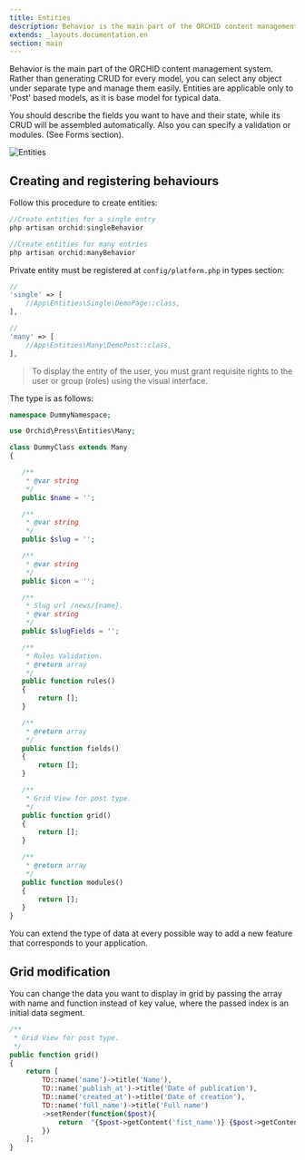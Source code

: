 ```yaml
---
title: Entities
description: Behavior is the main part of the ORCHID content management system. 
extends: _layouts.documentation.en
section: main
---
```


Behavior is the main part of the ORCHID content management system. Rather than generating CRUD for every model, you can select any object under separate type and manage them easily. 
Entities are applicable only to 'Post' based models, as it is base model for typical data.

You should describe the fields you want to have and their state, while its CRUD will be assembled automatically.
Also you can specify a validation or modules. (See Forms section).

![Entities](https://orchid.software/img/scheme/entities.jpg)

## Creating and registering behaviours
        
Follow this procedure to create entities:


```php
//Create entities for a single entry
php artisan orchid:singleBehavior

//Create entities for many entries 
php artisan orchid:manyBehavior
```

Private entity must be registered at `config/platform.php` in types section:


```php
//
'single' => [
    //App\Entities\Single\DemoPage::class,
],

//
'many' => [
    //App\Entities\Many\DemoPost::class,
],
```

> To display the entity of the user, you must grant requisite rights to the user or group (roles) using the visual interface.

The type is as follows:

 ```php
namespace DummyNamespace;

use Orchid\Press\Entities\Many;

class DummyClass extends Many
{

    /**
     * @var string
     */
    public $name = '';

    /**
     * @var string
     */
    public $slug = '';

    /**
     * @var string
     */
    public $icon = '';

    /**
     * Slug url /news/{name}.
     * @var string
     */
    public $slugFields = '';

    /**
     * Rules Validation.
     * @return array
     */
    public function rules()
    {
        return [];
    }

    /**
     * @return array
     */
    public function fields()
    {
        return [];
    }

    /**
     * Grid View for post type.
     */
    public function grid()
    {
        return [];
    }

    /**
     * @return array
     */
    public function modules()
    {
        return [];
    }
}

```

You can extend the type of data at every possible way to add a new feature that corresponds to your application.


## Grid modification


You can change the data you want to display in grid by passing the array with name and function instead of key value, where the passed index is an initial data segment. 

 ```php
 /**
  * Grid View for post type.
  */
 public function grid()
 {
     return [
         TD::name('name')->title('Name'),
         TD::name('publish_at')->title('Date of publication'),
         TD::name('created_at')->title('Date of creation'),
         TD::name('full_name')->title('Full name')
         ->setRender(function($post){
             return  "{$post->getContent('fist_name')} {$post->getContent('last_name')}";
         })
     ];
 }

```
